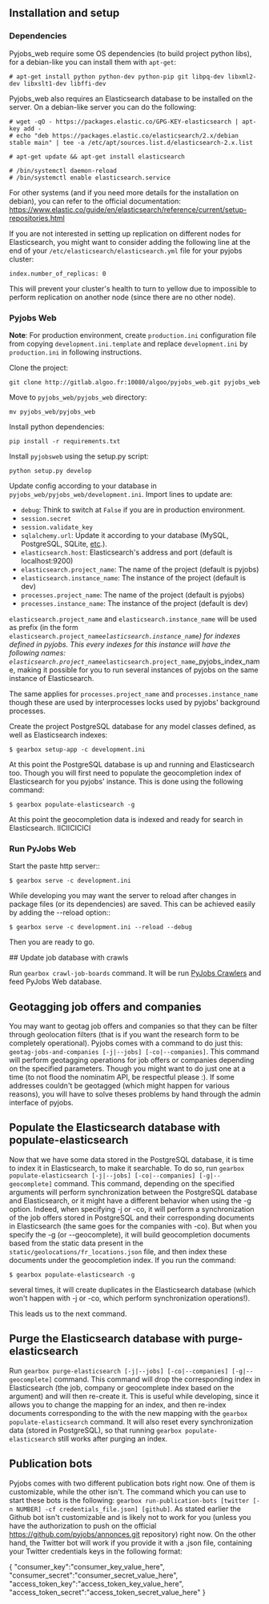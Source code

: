 ## Installation and setup

### Dependencies

Pyjobs_web require some OS dependencies (to build project python libs), for a debian-like you can install them with ``apt-get``:

```
# apt-get install python python-dev python-pip git libpq-dev libxml2-dev libxslt1-dev libffi-dev
```

Pyjobs_web also requires an Elasticsearch database to be installed on the server. On a debian-like server you can do the following:

```
# wget -qO - https://packages.elastic.co/GPG-KEY-elasticsearch | apt-key add -
# echo "deb https://packages.elastic.co/elasticsearch/2.x/debian stable main" | tee -a /etc/apt/sources.list.d/elasticsearch-2.x.list
```

```
# apt-get update && apt-get install elasticsearch
```

```
# /bin/systemctl daemon-reload
# /bin/systemctl enable elasticsearch.service
```
For other systems (and if you need more details for the installation on debian), you can refer to the official documentation:
https://www.elastic.co/guide/en/elasticsearch/reference/current/setup-repositories.html

If you are not interested in setting up replication on different nodes for Elasticsearch, you might want to consider adding the following line at the end of your ``/etc/elasticsearch/elasticsearch.yml`` file for your pyjobs cluster:

 ```
 index.number_of_replicas: 0
 ```

This will prevent your cluster's health to turn to yellow due to impossible to perform replication on another node (since there are no other node).

### Pyjobs Web

**Note**: For production environment, create ``production.ini`` configuration file from copying ``development.ini.template`` and replace ``development.ini`` by ``production.ini`` in following instructions.

Clone the project:

```
git clone http://gitlab.algoo.fr:10080/algoo/pyjobs_web.git pyjobs_web
```

Move to ``pyjobs_web/pyjobs_web`` directory:

```
mv pyjobs_web/pyjobs_web
```

Install python dependencies:

```
pip install -r requirements.txt
```

Install ``pyjobsweb`` using the setup.py script:

```
python setup.py develop
```

Update config according to your database in ``pyjobs_web/pyjobs_web/development.ini``. Import lines to update are:

* ``debug``: Think to switch at ``False`` if you are in production environment.
* ``session.secret``
* ``session.validate_key``
* ``sqlalchemy.url``: Update it according to your database (MySQL, PostgreSQL, SQLite, [etc](http://docs.sqlalchemy.org/en/latest/core/engines.html).).
* ``elasticsearch.host``: Elasticsearch's address and port (default is localhost:9200)
* ``elasticsearch.project_name``: The name of the project (default is pyjobs)
* ``elasticsearch.instance_name``: The instance of the project (default is dev)
* ``processes.project_name``: The name of the project (default is pyjobs)
* ``processes.instance_name``: The instance of the project (default is dev)

``elasticsearch.project_name`` and ``elasticsearch.instance_name`` will be used as prefix (in the form ``elasticsearch.project_name``_``elasticsearch.instance_name``) for indexes defined in pyjobs. This every indexes for this instance will have the following names: ``elasticsearch.project_name``_``elasticsearch.project_name``_pyjobs_index_name, making it possible for you to run several instances of pyjobs on the same instance of Elasticsearch.

The same applies for ``processes.project_name`` and ``processes.instance_name`` though these are used by interprocesses locks used by pyjobs' background processes.

Create the project PostgreSQL database for any model classes defined, as well as Elasticsearch indexes:

    $ gearbox setup-app -c development.ini

At this point the PostgreSQL database is up and running and Elasticsearch too. Though you will first need to populate the geocompletion index of Elasticsearch for you pyjobs' instance. This is done using the following command:

    $ gearbox populate-elasticsearch -g

At this point the geocompletion data is indexed and ready for search in Elasticsearch. IICIICICICI

### Run PyJobs Web

Start the paste http server::

    $ gearbox serve -c development.ini

While developing you may want the server to reload after changes in package files (or its dependencies) are saved. This can be achieved easily by adding the --reload option::

    $ gearbox serve -c development.ini --reload --debug

Then you are ready to go.

## Update job database with crawls

Run ``gearbox crawl-job-boards`` command. It will be run [PyJobs Crawlers](https://github.com/pyjobs/crawlers) and feed PyJobs Web database.

## Geotagging job offers and companies

You may want to geotag job offers and companies so that they can be filter through geolocation filters (that is if you want the research form to be completely operational).
Pyjobs comes with a command to do just this: ``geotag-jobs-and-companies [-j|--jobs] [-co|--companies]``. This command will perform geotagging operations for job offers or companies depending on the specified parameters. Though you might want to do just one at a time (to not flood the nominatim API, be respectful please :). If some addresses couldn't be geotagged (which might happen for various reasons), you will have to solve theses problems by hand through the admin interface of pyjobs.

## Populate the Elasticsearch database with populate-elasticsearch

Now that we have some data stored in the PostgreSQL database, it is time to index it in Elasticsearch, to make it searchable. To do so, run ``gearbox populate-elasticsearch [-j|--jobs] [-co|--companies] [-g|--geocomplete]`` command. This command, depending on the specified arguments will perform synchronization between the PostgreSQL database and Elasticsearch, or it might have a different behavior when using the -g option. Indeed, when specifying -j or -co, it will perform a synchronization of the job offers stored in PostgreSQL and their corresponding documents in Elasticsearch (the same goes for the companies with -co). But when you specify the -g (or --geocomplete), it will build geocompletion documents based from the static data present in the ``static/geolocations/fr_locations.json`` file, and then index these documents under the geocompletion index. If you run the command:

    $ gearbox populate-elasticsearch -g

several times, it will create duplicates in the Elasticsearch database (which won't happen with -j or -co, which perform synchronization operations!).

This leads us to the next command.

## Purge the Elasticsearch database with purge-elasticsearch

Run ``gearbox purge-elasticsearch [-j|--jobs] [-co|--companies] [-g|--geocomplete]`` command. This command will drop the corresponding index in Elasticsearch (the job, company or geocomplete index based on the argument) and will then re-create it.
This is useful while developing, since it allows you to change the mapping for an index, and then re-index documents corresponding to the with the new mapping with the ``gearbox populate-elasticsearch`` command. It will also reset every synchronization data (stored in PostgreSQL), so that running ``gearbox populate-elasticsearch`` still works after purging an index.

## Publication bots

Pyjobs comes with two different publication bots right now. One of them is customizable, while the other isn't. The command which you can use to start these bots is the following: ``gearbox run-publication-bots [twitter [-n NUMBER] -cf credentials_file.json] [github]``. As stated earlier the Github bot isn't customizable and is likely not to work for you (unless you have the authorization to push on the official https://github.com/pyjobs/annonces.git repository) right now. On the other hand, the Twitter bot will work if you provide it with a .json file, containing your Twitter credentials keys in the following format:

{
    "consumer_key":"consumer_key_value_here",
	"consumer_secret":"consumer_secret_value_here",
	"access_token_key":"access_token_key_value_here",
	"access_token_secret":"access_token_secret_value_here"
}
